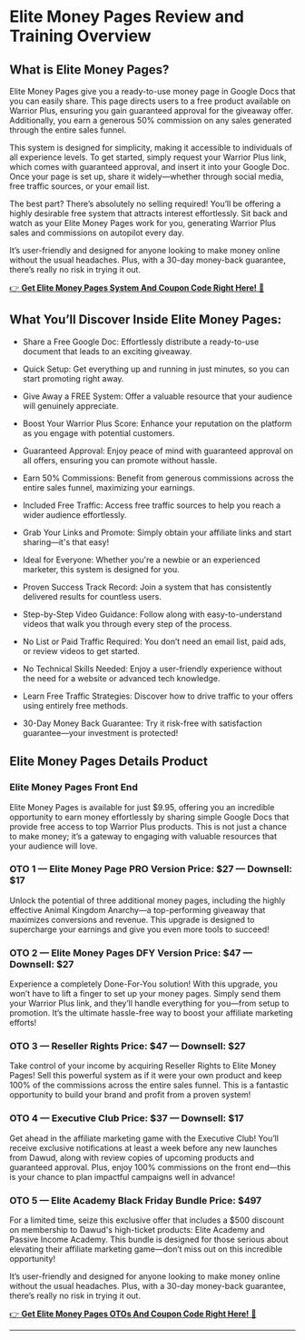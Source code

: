# Elite Money Pages Review and Training Overview

## What is Elite Money Pages?
Elite Money Pages give you a ready-to-use money page in Google Docs that you can easily share. This page directs users to a free product available on Warrior Plus, ensuring you gain guaranteed approval for the giveaway offer. Additionally, you earn a generous 50% commission on any sales generated through the entire sales funnel.

This system is designed for simplicity, making it accessible to individuals of all experience levels. To get started, simply request your Warrior Plus link, which comes with guaranteed approval, and insert it into your Google Doc. Once your page is set up, share it widely—whether through social media, free traffic sources, or your email list. 

The best part? There’s absolutely no selling required! You’ll be offering a highly desirable free system that attracts interest effortlessly. Sit back and watch as your Elite Money Pages work for you, generating Warrior Plus sales and commissions on autopilot every day.

It’s user-friendly and designed for anyone looking to make money online without the usual headaches. Plus, with a 30-day money-back guarantee, there’s really no risk in trying it out.

[👉 **Get Elite Money Pages System And Coupon Code Right Here!** 📌](https://warriorplus.com/o2/a/qsdcssr/0)

## What You’ll Discover Inside Elite Money Pages:

- Share a Free Google Doc: Effortlessly distribute a ready-to-use document that leads to an exciting giveaway.

- Quick Setup: Get everything up and running in just minutes, so you can start promoting right away.

- Give Away a FREE System: Offer a valuable resource that your audience will genuinely appreciate.

- Boost Your Warrior Plus Score: Enhance your reputation on the platform as you engage with potential customers.

- Guaranteed Approval: Enjoy peace of mind with guaranteed approval on all offers, ensuring you can promote without hassle.

- Earn 50% Commissions: Benefit from generous commissions across the entire sales funnel, maximizing your earnings.

- Included Free Traffic: Access free traffic sources to help you reach a wider audience effortlessly.

- Grab Your Links and Promote: Simply obtain your affiliate links and start sharing—it's that easy!

- Ideal for Everyone: Whether you're a newbie or an experienced marketer, this system is designed for you.

- Proven Success Track Record: Join a system that has consistently delivered results for countless users.

- Step-by-Step Video Guidance: Follow along with easy-to-understand videos that walk you through every step of the process.

- No List or Paid Traffic Required: You don’t need an email list, paid ads, or review videos to get started.

- No Technical Skills Needed: Enjoy a user-friendly experience without the need for a website or advanced tech knowledge.

- Learn Free Traffic Strategies: Discover how to drive traffic to your offers using entirely free methods.

- 30-Day Money Back Guarantee: Try it risk-free with satisfaction guarantee—your investment is protected!


## Elite Money Pages Details Product

### Elite Money Pages Front End 
Elite Money Pages is available for just $9.95, offering you an incredible opportunity to earn money effortlessly by sharing simple Google Docs that provide free access to top Warrior Plus products. This is not just a chance to make money; it’s a gateway to engaging with valuable resources that your audience will love.

### OTO 1 — Elite Money Page PRO Version Price: $27 — Downsell: $17
Unlock the potential of three additional money pages, including the highly effective Animal Kingdom Anarchy—a top-performing giveaway that maximizes conversions and revenue. This upgrade is designed to supercharge your earnings and give you even more tools to succeed!

### OTO 2 — Elite Money Pages DFY Version Price: $47 — Downsell: $27
Experience a completely Done-For-You solution! With this upgrade, you won’t have to lift a finger to set up your money pages. Simply send them your Warrior Plus link, and they’ll handle everything for you—from setup to promotion. It’s the ultimate hassle-free way to boost your affiliate marketing efforts!

### OTO 3 — Reseller Rights Price: $47 — Downsell: $27
Take control of your income by acquiring Reseller Rights to Elite Money Pages! Sell this powerful system as if it were your own product and keep 100% of the commissions across the entire sales funnel. This is a fantastic opportunity to build your brand and profit from a proven system!

### OTO 4 — Executive Club Price: $37 — Downsell: $17
Get ahead in the affiliate marketing game with the Executive Club! You’ll receive exclusive notifications at least a week before any new launches from Dawud, along with review copies of upcoming products and guaranteed approval. Plus, enjoy 100% commissions on the front end—this is your chance to plan impactful campaigns well in advance!

### OTO 5 — Elite Academy Black Friday Bundle Price: $497
For a limited time, seize this exclusive offer that includes a $500 discount on membership to Dawud's high-ticket products: Elite Academy and Passive Income Academy. This bundle is designed for those serious about elevating their affiliate marketing game—don’t miss out on this incredible opportunity! 

It’s user-friendly and designed for anyone looking to make money online without the usual headaches. Plus, with a 30-day money-back guarantee, there’s really no risk in trying it out.

[👉 **Get Elite Money Pages OTOs And Coupon Code Right Here!** 📌](https://warriorplus.com/o2/a/qsdcssr/0)

---
